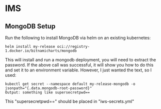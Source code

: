 # IMS
## MongoDB Setup
Run the following to install MongoDB via helm on an existing kubernetes:
```
helm install my-release oci://registry-1.docker.io/bitnamicharts/mongodb
```
This will install and run a mongodb deployment, you will need to extract the password. If the above call was successful,
it will show you how to do this and set it to an environment variable. However, I just wanted the text, so I used:
```
kubectl get secret --namespace default my-release-mongodb -o jsonpath="{.data.mongodb-root-password}"
Output: something like supersecretpwd==
```
This "supersecretpwd==" should be placed in "iws-secrets.yml"